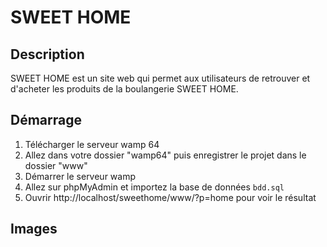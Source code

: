 # SWEET HOME

## Description
SWEET HOME est un site web qui permet aux utilisateurs de retrouver et d'acheter les produits de la boulangerie SWEET HOME.

## Démarrage

1. Télécharger le serveur wamp 64
2. Allez dans votre dossier "wamp64" puis enregistrer le projet dans le dossier "www"
3. Démarrer le serveur wamp
4. Allez sur phpMyAdmin et importez la base de données `bdd.sql`
5. Ouvrir http://localhost/sweethome/www/?p=home pour voir le résultat

## Images
